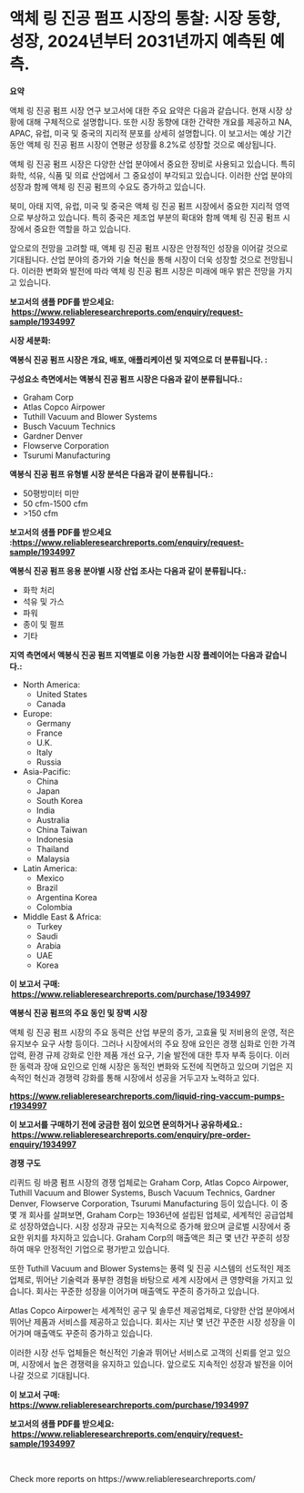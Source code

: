 <p><h1>액체 링 진공 펌프 시장의 통찰: 시장 동향, 성장, 2024년부터 2031년까지 예측된 예측.</h1></p><p><strong>요약</strong></p>
<p><p>액체 링 진공 펌프 시장 연구 보고서에 대한 주요 요약은 다음과 같습니다. 현재 시장 상황에 대해 구체적으로 설명합니다. 또한 시장 동향에 대한 간략한 개요를 제공하고 NA, APAC, 유럽, 미국 및 중국의 지리적 분포를 상세히 설명합니다. 이 보고서는 예상 기간 동안 액체 링 진공 펌프 시장이 연평균 성장률 8.2%로 성장할 것으로 예상됩니다.</p><p>액체 링 진공 펌프 시장은 다양한 산업 분야에서 중요한 장비로 사용되고 있습니다. 특히 화학, 석유, 식품 및 의료 산업에서 그 중요성이 부각되고 있습니다. 이러한 산업 분야의 성장과 함께 액체 링 진공 펌프의 수요도 증가하고 있습니다.</p><p>북미, 아태 지역, 유럽, 미국 및 중국은 액체 링 진공 펌프 시장에서 중요한 지리적 영역으로 부상하고 있습니다. 특히 중국은 제조업 부분의 확대와 함께 액체 링 진공 펌프 시장에서 중요한 역할을 하고 있습니다.</p><p>앞으로의 전망을 고려할 때, 액체 링 진공 펌프 시장은 안정적인 성장을 이어갈 것으로 기대됩니다. 산업 분야의 증가와 기술 혁신을 통해 시장이 더욱 성장할 것으로 전망됩니다. 이러한 변화와 발전에 따라 액체 링 진공 펌프 시장은 미래에 매우 밝은 전망을 가지고 있습니다.</p></p>
<p><strong>보고서의 샘플 PDF를 받으세요: &nbsp;<a href="https://www.reliableresearchreports.com/enquiry/request-sample/1934997">https://www.reliableresearchreports.com/enquiry/request-sample/1934997</a></strong></p>
<p><strong>시장 세분화:</strong></p>
<p><strong> 액봉식 진공 펌프 시장은 개요, 배포, 애플리케이션 및 지역으로 더 분류됩니다. :</strong></p>
<p><strong>구성요소 측면에서는 액봉식 진공 펌프 시장은 다음과 같이 분류됩니다.:</strong></p>
<p><ul><li>Graham Corp</li><li>Atlas Copco Airpower</li><li>Tuthill Vacuum and Blower Systems</li><li>Busch Vacuum Technics</li><li>Gardner Denver</li><li>Flowserve Corporation</li><li>Tsurumi Manufacturing</li></ul></p>
<p><strong> 액봉식 진공 펌프 유형별 시장 분석은 다음과 같이 분류됩니다.:</strong></p>
<p><ul><li>50평방미터 미만</li><li>50 cfm-1500 cfm</li><li>>150 cfm</li></ul></p>
<p><strong>보고서의 샘플 PDF를 받으세요 :<a href="https://www.reliableresearchreports.com/enquiry/request-sample/1934997">https://www.reliableresearchreports.com/enquiry/request-sample/1934997</a></strong></p>
<p><strong> 액봉식 진공 펌프 응용 분야별 시장 산업 조사는 다음과 같이 분류됩니다.:</strong></p>
<p><ul><li>화학 처리</li><li>석유 및 가스</li><li>파워</li><li>종이 및 펄프</li><li>기타</li></ul></p>
<p><strong>지역 측면에서 액봉식 진공 펌프 지역별로 이용 가능한 시장 플레이어는 다음과 같습니다.:</strong></p>
<p><ul>
    <li>
        North America:
        <ul>
            <li>United States</li>
            <li>Canada</li>
        </ul>
    </li>
    <li>
        Europe:
        <ul>
            <li>Germany</li>
            <li>France</li>
            <li>U.K.</li>
            <li>Italy</li>
            <li>Russia</li>
        </ul>
    </li>
    <li>
        Asia-Pacific:
        <ul>
            <li>China</li>
            <li>Japan</li>
            <li>South Korea</li>
            <li>India</li>
            <li>Australia</li>
            <li>China Taiwan</li>
            <li>Indonesia</li>
            <li>Thailand</li>
            <li>Malaysia</li>
        </ul>
    </li>
    <li>
        Latin America:
        <ul>
            <li>Mexico</li>
            <li>Brazil</li>
            <li>Argentina Korea</li>
            <li>Colombia</li>
        </ul>
    </li>
    <li>
        Middle East & Africa:
        <ul>
            <li>Turkey</li>
            <li>Saudi</li>
            <li>Arabia</li>
            <li>UAE</li>
            <li>Korea</li>
        </ul>
    </li>
    </ul></p>
<p><strong>이 보고서 구매: &nbsp;<a href="https://www.reliableresearchreports.com/purchase/1934997">https://www.reliableresearchreports.com/purchase/1934997</a></strong></p>
<p><strong>액봉식 진공 펌프의 주요 동인 및 장벽 시장</strong></p>
<p><p>액체 링 진공 펌프 시장의 주요 동력은 산업 부문의 증가, 고효율 및 저비용의 운영, 적은 유지보수 요구 사항 등이다. 그러나 시장에서의 주요 장애 요인은 경쟁 심화로 인한 가격 압력, 환경 규제 강화로 인한 제품 개선 요구, 기술 발전에 대한 투자 부족 등이다. 이러한 동력과 장애 요인으로 인해 시장은 동적인 변화와 도전에 직면하고 있으며 기업은 지속적인 혁신과 경쟁력 강화를 통해 시장에서 성공을 거두고자 노력하고 있다.</p></p>
<p><strong><a href="https://www.reliableresearchreports.com/liquid-ring-vaccum-pumps-r1934997">https://www.reliableresearchreports.com/liquid-ring-vaccum-pumps-r1934997</a></strong></p>
<p><strong>이 보고서를 구매하기 전에 궁금한 점이 있으면 문의하거나 공유하세요.: &nbsp;<a href="https://www.reliableresearchreports.com/enquiry/pre-order-enquiry/1934997">https://www.reliableresearchreports.com/enquiry/pre-order-enquiry/1934997</a></strong></p>
<p><strong>경쟁 구도</strong></p>
<p><p>리퀴드 링 바쿰 펌프 시장의 경쟁 업체로는 Graham Corp, Atlas Copco Airpower, Tuthill Vacuum and Blower Systems, Busch Vacuum Technics, Gardner Denver, Flowserve Corporation, Tsurumi Manufacturing 등이 있습니다. 이 중 몇 개 회사를 살펴보면, Graham Corp는 1936년에 설립된 업체로, 세계적인 공급업체로 성장하였습니다. 시장 성장과 규모는 지속적으로 증가해 왔으며 글로벌 시장에서 중요한 위치를 차지하고 있습니다. Graham Corp의 매출액은 최근 몇 년간 꾸준히 성장하여 매우 안정적인 기업으로 평가받고 있습니다. </p><p>또한 Tuthill Vacuum and Blower Systems는 풍력 및 진공 시스템의 선도적인 제조업체로, 뛰어난 기술력과 풍부한 경험을 바탕으로 세계 시장에서 큰 영향력을 가지고 있습니다. 회사는 꾸준한 성장을 이어가며 매출액도 꾸준히 증가하고 있습니다.</p><p>Atlas Copco Airpower는 세계적인 공구 및 솔루션 제공업체로, 다양한 산업 분야에서 뛰어난 제품과 서비스를 제공하고 있습니다. 회사는 지난 몇 년간 꾸준한 시장 성장을 이어가며 매출액도 꾸준히 증가하고 있습니다.</p><p>이러한 시장 선두 업체들은 혁신적인 기술과 뛰어난 서비스로 고객의 신뢰를 얻고 있으며, 시장에서 높은 경쟁력을 유지하고 있습니다. 앞으로도 지속적인 성장과 발전을 이어나갈 것으로 기대됩니다.</p></p>
<p><strong>이 보고서 구매: &nbsp; <a href="https://www.reliableresearchreports.com/purchase/1934997">https://www.reliableresearchreports.com/purchase/1934997</a></strong></p>
<p><strong>보고서의 샘플 PDF를 받으세요: &nbsp;<a href="https://www.reliableresearchreports.com/enquiry/request-sample/1934997">https://www.reliableresearchreports.com/enquiry/request-sample/1934997</a></strong><strong></strong></p>
<p>&nbsp;</p>
<p>Check more reports on https://www.reliableresearchreports.com/</p>
